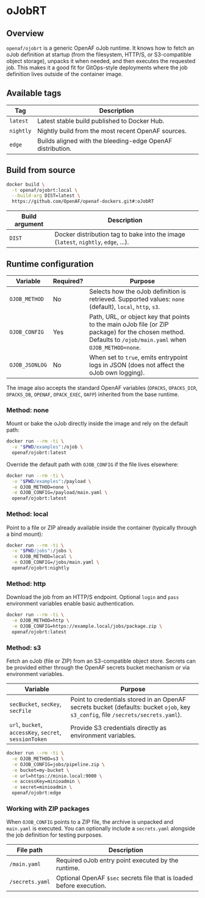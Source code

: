 # oJobRT

## Overview

`openaf/ojobrt` is a generic OpenAF oJob runtime. It knows how to fetch an oJob definition at startup (from the filesystem, HTTP/S, or S3-compatible object storage), unpacks it when needed, and then executes the requested job. This makes it a good fit for GitOps-style deployments where the job definition lives outside of the container image.

## Available tags

| Tag | Description |
|-----|-------------|
| `latest` | Latest stable build published to Docker Hub. |
| `nightly` | Nightly build from the most recent OpenAF sources. |
| `edge` | Builds aligned with the bleeding-edge OpenAF distribution. |

## Build from source

```bash
docker build \
  -t openaf/ojobrt:local \
  --build-arg DIST=latest \
  https://github.com/OpenAF/openaf-dockers.git#:oJobRT
```

| Build argument | Description |
|----------------|-------------|
| `DIST`         | Docker distribution tag to bake into the image (`latest`, `nightly`, `edge`, ...). |

## Runtime configuration

| Variable     | Required? | Purpose |
|--------------|-----------|---------|
| `OJOB_METHOD`| No        | Selects how the oJob definition is retrieved. Supported values: `none` (default), `local`, `http`, `s3`. |
| `OJOB_CONFIG`| Yes       | Path, URL, or object key that points to the main oJob file (or ZIP package) for the chosen method. Defaults to `/ojob/main.yaml` when `OJOB_METHOD=none`. |
| `OJOB_JSONLOG` | No      | When set to `true`, emits entrypoint logs in JSON (does not affect the oJob own logging). |

The image also accepts the standard OpenAF variables (`OPACKS`, `OPACKS_DIR`, `OPACKS_DB`, `OPENAF`, `OPACK_EXEC`, `OAFP`) inherited from the base runtime.

### Method: none

Mount or bake the oJob directly inside the image and rely on the default path:

```bash
docker run --rm -ti \
  -v "$PWD/examples":/ojob \
  openaf/ojobrt:latest
```

Override the default path with `OJOB_CONFIG` if the file lives elsewhere:

```bash
docker run --rm -ti \
  -v "$PWD/examples":/payload \
  -e OJOB_METHOD=none \
  -e OJOB_CONFIG=/payload/main.yaml \
  openaf/ojobrt:latest
```

### Method: local

Point to a file or ZIP already available inside the container (typically through a bind mount):

```bash
docker run --rm -ti \
  -v "$PWD/jobs":/jobs \
  -e OJOB_METHOD=local \
  -e OJOB_CONFIG=/jobs/main.yaml \
  openaf/ojobrt:nightly
```

### Method: http

Download the job from an HTTP/S endpoint. Optional `login` and `pass` environment variables enable basic authentication.

```bash
docker run --rm -ti \
  -e OJOB_METHOD=http \
  -e OJOB_CONFIG=https://example.local/jobs/package.zip \
  openaf/ojobrt:latest
```

### Method: s3

Fetch an oJob (file or ZIP) from an S3-compatible object store. Secrets can be provided either through the OpenAF secrets bucket mechanism or via environment variables.

| Variable | Purpose |
|----------|---------|
| `secBucket`, `secKey`, `secFile` | Point to credentials stored in an OpenAF secrets bucket (defaults: bucket `ojob`, key `s3_config`, file `/secrets/secrets.yaml`). |
| `url`, `bucket`, `accessKey`, `secret`, `sessionToken` | Provide S3 credentials directly as environment variables. |

```bash
docker run --rm -ti \
  -e OJOB_METHOD=s3 \
  -e OJOB_CONFIG=jobs/pipeline.zip \
  -e bucket=my-bucket \
  -e url=https://minio.local:9000 \
  -e accessKey=minioadmin \
  -e secret=minioadmin \
  openaf/ojobrt:edge
```

### Working with ZIP packages

When `OJOB_CONFIG` points to a ZIP file, the archive is unpacked and `main.yaml` is executed. You can optionally include a `secrets.yaml` alongside the job definition for testing purposes.

| File path     | Description |
|---------------|-------------|
| `/main.yaml`  | Required oJob entry point executed by the runtime. |
| `/secrets.yaml` | Optional OpenAF `$sec` secrets file that is loaded before execution. |
